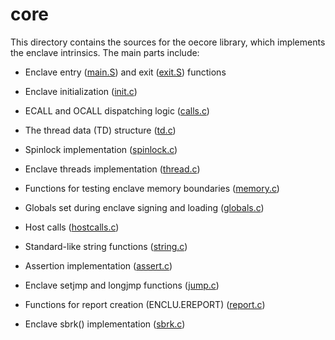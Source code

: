 core
====

This directory contains the sources for the oecore library, which implements
the enclave intrinsics. The main parts include:

- Enclave entry ([main.S](main.S)) and exit ([exit.S](exit.S)) functions

- Enclave initialization ([init.c](init.c))

- ECALL and OCALL dispatching logic ([calls.c](calls.c))

- The thread data (TD) structure ([td.c](td.c))

- Spinlock implementation ([spinlock.c](spinlock.c))

- Enclave threads implementation ([thread.c](thread.c))

- Functions for testing enclave memory boundaries ([memory.c](memory.c))

- Globals set during enclave signing and loading ([globals.c](globals.c))

- Host calls ([hostcalls.c](hostcalls.c))

- Standard-like string functions ([string.c](string.c))

- Assertion implementation ([assert.c](assert.c))

- Enclave setjmp and longjmp functions ([jump.c](jump.c))

- Functions for report creation (ENCLU.EREPORT) ([report.c](report.c))

- Enclave sbrk() implementation ([sbrk.c](sbrk.c))

